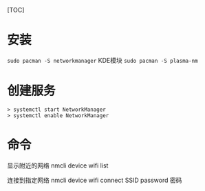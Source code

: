 [TOC]

# 安装
`sudo pacman -S networkmanager`
KDE模块
`sudo pacman -S plasma-nm`

# 创建服务
```
> systemctl start NetworkManager
> systemctl enable NetworkManager
```

# 命令
显示附近的网络
nmcli device wifi list

连接到指定网络
nmcli device wifi connect SSID password 密码